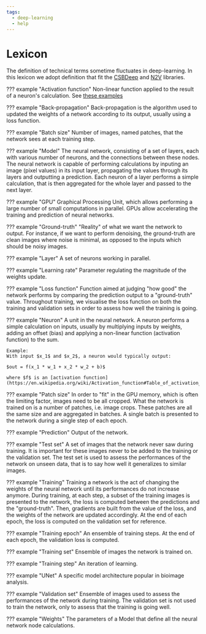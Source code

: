 ```yaml
---
tags:
  - deep-learning
  - help
---
```


# Lexicon

The definition of technical terms sometime fluctuates in deep-learning. In this
lexicon we adopt definition that fit the
[CSBDeep](https://github.com/CSBDeep/CSBDeep) and
[N2V](https://github.com/juglab/n2v) libraries.

??? example "Activation function"
    Non-linear function applied to the result of a neuron's calculation. See
    [these examples](https://en.wikipedia.org/wiki/Activation_function#Table_of_activation_functions)

??? example "Back-propagation"
    Back-propagation is the algorithm used to updated the weights of a network
    according to its output, usually using a loss function.

??? example "Batch size"
    Number of images, named patches, that the network sees at each
    training step.

??? example "Model"
    The neural network, consisting of a set of layers, each with various number
    of neurons, and the connections between these nodes. The neural network is
    capable of performing calculations by inputing an image (pixel values)
    in its input layer, propagating the values through its layers and outputting
    a prediction. Each neuron of a layer performs a simple calculation, that is
    then aggregated for the whole layer and passed to the next layer.

??? example "GPU"
    Graphical Processing Unit, which allows performing a large number of small
    computations in parallel. GPUs allow accelerating the training and
    prediction of neural networks.

??? example "Ground-truth"
    "Reality" of what we want the network to output. For instance, if we want
    to perform denoising, the ground-truth are clean images where noise is
    minimal, as opposed to the inputs which should be noisy images.

??? example "Layer"
    A set of neurons working in parallel.

??? example "Learning rate"
    Parameter regulating the magnitude of the weights update.

??? example "Loss function"
    Function aimed at judging "how good" the network performs by comparing
    the prediction output to a "ground-truth" value. Throughout training,
    we visualise the loss function on both the training and validation
    sets in order to assess how well the training is going.

??? example "Neuron"
    A unit in the neural network. A neuron performs a simple calculation on
    inputs, usually by multiplying inputs by weights, adding an offset (bias)
    and applying a non-linear function (activation function) to the sum.

    Example:
    With input $x_1$ and $x_2$, a neuron would typically output:

    $out = f(x_1 * w_1 + x_2 * w_2 + b)$

    where $f$ is an [activation function](https://en.wikipedia.org/wiki/Activation_function#Table_of_activation_functions).

??? example "Patch size"
    In order to "fit" in the GPU memory, which is often the limiting factor,
    images need to be all cropped. What the network is trained on is a number
    of patches, i.e. image crops. These patches are all the same size and
    are aggregated in batches. A single batch is presented to the network during
    a single step of each epoch.

??? example "Prediction"
    Output of the network.

??? example "Test set"
    A set of images that the network never saw during training. It is important
    for these images never to be added to the training or the validation set.
    The test set is used to assess the performances of the network on unseen
    data, that is to say how well it generalizes to similar images.

??? example "Training"
    Training a network is the act of changing the weights of the neural
    network until its performances do not increase anymore. During training,
    at each step, a subset of the training images is presented to the network,
    the loss is computed between the predictions and the "ground-truth". Then,
    gradients are built from the value of the loss, and the weights of the
    network are updated accordingly. At the end of each epoch, the loss is
    computed on the validation set for reference.

??? example "Training epoch"
    An ensemble of training steps. At the end of each epoch, the validation
    loss is computed.

??? example "Training set"
    Ensemble of images the network is trained on.

??? example "Training step"
    An iteration of learning.

??? example "UNet"
    A specific model architecture popular in bioimage analysis.

??? example "Validation set"
    Ensemble of images used to assess the performances of the network during
    training. The validation set is not used to train the network, only to
    assess that the training is going well.

??? example "Weights"
    The parameters of a Model that define all the neural network node
    calculations.
